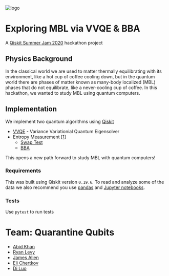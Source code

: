 ![logo](https://github.com/abid1214/qiskit-vqeblob/master/coffee.png)  


# Exploring MBL via VVQE & BBA

A [Qiskit Summer Jam 2020](https://github.com/qiskit-community/qiskit-summer-jam-20) hackathon project


## Physics Background

In the classical world we are used to matter thermally equilibrating with its environment, like a hot cup of coffee cooling down, but in the quantum world there are phases of matter known as many-body localized (MBL) phases that do not equilibrate, like a never-cooling cup of coffee. In this hackathon, we wanted to study MBL using quantum computers. 

## Implementation

We implement two quantum algorithms using [Qiskit](https://qiskit.org/)

* [VVQE](src/vqe/vvqe.py) - Variance Variationial Quantum Eigensolver
* Entropy Measurement [[1]](https://iopscience.iop.org/article/10.1088/1367-2630/aae94a)
  * [Swap Test](src/overlap/swap.py) 
  * [BBA](src/overlap/bba.py)

This opens a new path forward to study MBL with quantum computers!

### Requirements

This was built using Qiskit version `0.19.6`. To read and analyze some of the data we also recommend you use [pandas](https://pandas.pydata.org/) and [Jupyter notebooks](https://jupyter.org/). 

### Tests

Use `pytest` to run tests

# Team: Quarantine Qubits

* [Abid Khan](https://github.com/abid1214)
* [Ryan Levy](https://github.com/ryanlevy)
* [James Allen](https://github.com/jamesza2)
* [Eli Chertkov](https://github.com/echertkov)
* [Di Luo](https://github.com/rodin1000)

